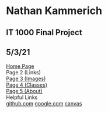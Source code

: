 # Nathan Kammerich
## IT 1000 Final Project
## 5/3/21
[Home Page](README.md) \
Page 2 (Links) \
[Page 3 (Images)](page3.md) \
[Page 4 (Classes)](page4.md) \
[Page 5 (About)](page5.md) \
Helpful Links \
[github.com](https://github.com/)
[google.com](https://google.com/)
[canvas](https://missouri.instructure.com/)